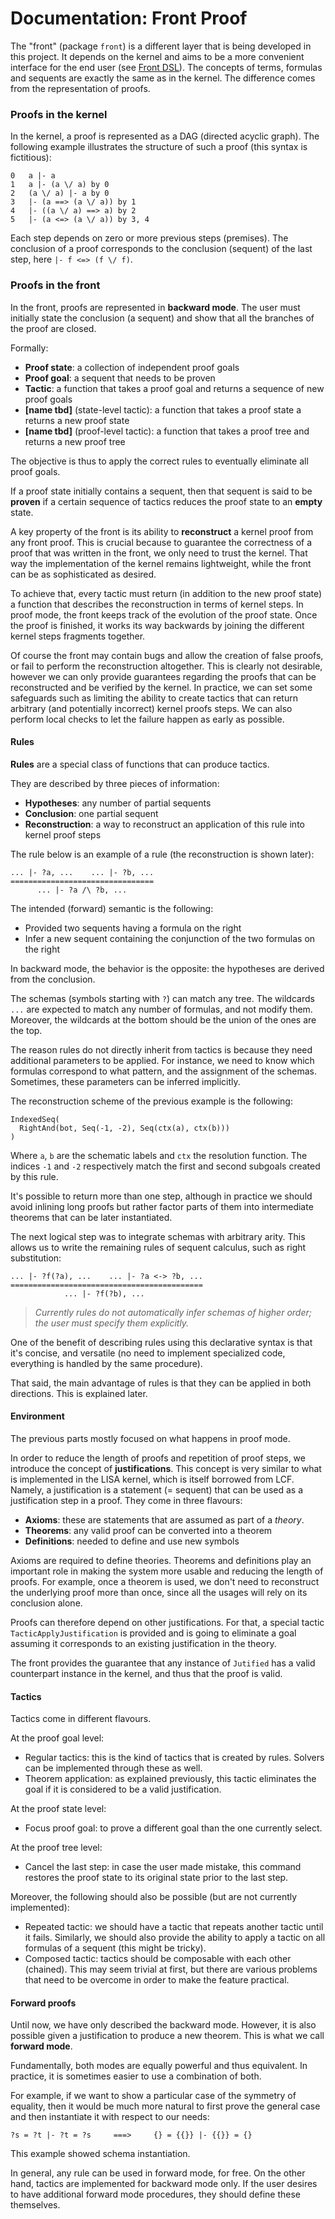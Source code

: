 Documentation: Front Proof
===

The "front" (package `front`) is a different layer that is being developed in this project.
It depends on the kernel and aims to be a more convenient interface for the end user (see [Front DSL](front-dsl.md)).
The concepts of terms, formulas and sequents are exactly the same as in the kernel.
The difference comes from the representation of proofs.

### Proofs in the kernel

In the kernel, a proof is represented as a DAG (directed acyclic graph).
The following example illustrates the structure of such a proof (this syntax is fictitious):
```
0   a |- a
1   a |- (a \/ a) by 0
2   (a \/ a) |- a by 0
3   |- (a ==> (a \/ a)) by 1
4   |- ((a \/ a) ==> a) by 2
5   |- (a <=> (a \/ a)) by 3, 4
```
Each step depends on zero or more previous steps (premises).
The conclusion of a proof corresponds to the conclusion (sequent) of the last step,
here `|- f <=> (f \/ f)`.

### Proofs in the front

In the front, proofs are represented in **backward mode**.
The user must initially state the conclusion (a sequent) and show that all the branches
of the proof are closed.

Formally:
* **Proof state**: a collection of independent proof goals
* **Proof goal**: a sequent that needs to be proven
* **Tactic**: a function that takes a proof goal and returns a sequence of new proof goals
* **[name tbd]** (state-level tactic): a function that takes a proof state a returns a new proof state
* **[name tbd]** (proof-level tactic): a function that takes a proof tree and returns a new proof tree

The objective is thus to apply the correct rules to eventually eliminate all proof goals.

If a proof state initially contains a sequent, then that sequent is said to be **proven**
if a certain sequence of tactics reduces the proof state to an **empty** state.

A key property of the front is its ability to **reconstruct** a kernel proof
from any front proof. This is crucial because to guarantee the correctness of a proof that
was written in the front, we only need to trust the kernel. That way the implementation of
the kernel remains lightweight, while the front can be as sophisticated as desired.

To achieve that, every tactic must return (in addition to the new proof state) a function
that describes the reconstruction in terms of kernel steps. In proof mode, the front keeps
track of the evolution of the proof state. Once the proof is finished, it works its way
backwards by joining the different kernel steps fragments together.

Of course the front may contain bugs and allow the creation of false proofs,
or fail to perform the reconstruction altogether. This is clearly not desirable, however we
can only provide guarantees regarding the proofs that can be reconstructed and be verified 
by the kernel.
In practice, we can set some safeguards such as limiting the ability to create tactics
that can return arbitrary (and potentially incorrect) kernel proofs steps. We can also
perform local checks to let the failure happen as early as possible.

#### Rules

**Rules** are a special class of functions that can produce tactics.

They are described by three pieces of information:
* **Hypotheses**: any number of partial sequents
* **Conclusion**: one partial sequent
* **Reconstruction**: a way to reconstruct an application of this rule into kernel proof steps

The rule below is an example of a rule (the reconstruction is shown later):
```
... |- ?a, ...    ... |- ?b, ...
================================
      ... |- ?a /\ ?b, ...
```

The intended (forward) semantic is the following:
* Provided two sequents having a formula on the right
* Infer a new sequent containing the conjunction of the two formulas on the right

In backward mode, the behavior is the opposite: the hypotheses are derived from
the conclusion.

The schemas (symbols starting with `?`) can match any tree.
The wildcards `...` are expected to match any number of formulas, and not modify them.
Moreover, the wildcards at the bottom should be the union of the ones are the top.

The reason rules do not directly inherit from tactics is because they need additional
parameters to be applied. For instance, we need to know which formulas correspond to
what pattern, and the assignment of the schemas. Sometimes, these parameters can be
inferred implicitly.

The reconstruction scheme of the previous example is the following:
```
IndexedSeq(
  RightAnd(bot, Seq(-1, -2), Seq(ctx(a), ctx(b)))
)
```
Where `a`, `b` are the schematic labels and `ctx` the resolution function.
The indices `-1` and `-2` respectively match the first and second subgoals created by this rule.

It's possible to return more than one step, although in practice we should
avoid inlining long proofs but rather factor parts of them into intermediate
theorems that can be later instantiated.

The next logical step was to integrate schemas with arbitrary arity.
This allows us to write the remaining rules of sequent calculus, such as right substitution:
```
... |- ?f(?a), ...    ... |- ?a <-> ?b, ...
===========================================
            ... |- ?f(?b), ...
```

> _Currently rules do not automatically infer schemas of higher order; the user must
> specify them explicitly._

One of the benefit of describing rules using this declarative syntax is that it's concise,
and versatile (no need to implement specialized code, everything is handled by the same procedure).

That said, the main advantage of rules is that they can be applied in both directions.
This is explained later.

#### Environment

The previous parts mostly focused on what happens in proof mode.

In order to reduce the length of proofs and repetition of proof steps, we introduce
the concept of **justifications**. This concept is very similar to what is implemented in
the LISA kernel, which is itself borrowed from LCF. Namely, a justification is a statement
(= sequent) that can be used as a justification step in a proof. They come in three flavours:
* **Axioms**: these are statements that are assumed as part of a _theory_.
* **Theorems**: any valid proof can be converted into a theorem
* **Definitions**: needed to define and use new symbols

Axioms are required to define theories. Theorems and definitions play an important role
in making the system more usable and reducing the length of proofs. For example, once a
theorem is used, we don't need to reconstruct the underlying proof more than once, since
all the usages will rely on its conclusion alone.

Proofs can therefore depend on other justifications. For that, a special tactic
`TacticApplyJustification` is provided and is going to eliminate a goal assuming it corresponds
to an existing justification in the theory.

The front provides the guarantee that any instance of `Jutified` has a valid counterpart
instance in the kernel, and thus that the proof is valid.

#### Tactics

Tactics come in different flavours.

At the proof goal level:
* Regular tactics: this is the kind of tactics that is created by rules. Solvers can
  be implemented through these as well.
* Theorem application: as explained previously, this tactic eliminates the goal
  if it is considered to be a valid justification.

At the proof state level:
* Focus proof goal: to prove a different goal than the one currently select.

At the proof tree level:
* Cancel the last step: in case the user made mistake, this command restores the proof state
  to its original state prior to the last step.


Moreover, the following should also be possible (but are not currently implemented):
* Repeated tactic: we should have a tactic that repeats another tactic until it fails.
  Similarly, we should also provide the ability to apply a tactic on all formulas of a sequent (this might be tricky).
* Composed tactic: tactics should be composable with each other (chained). This may seem trivial
  at first, but there are various problems that need to be overcome in order to make the feature
  practical.

#### Forward proofs

Until now, we have only described the backward mode.
However, it is also possible given a justification to produce a new theorem. This is what we call
**forward mode**.

Fundamentally, both modes are equally powerful and thus equivalent. In practice, it is sometimes
easier to use a combination of both.

For example, if we want to show a particular case of the symmetry of equality, then it
would be much more natural to first prove the general case and then instantiate it
with respect to our needs:
```
?s = ?t |- ?t = ?s     ===>     {} = {{}} |- {{}} = {}
```

This example showed schema instantiation.

In general, any rule can be used in forward mode, for free. On the other hand, tactics
are implemented for backward mode only. If the user desires to have additional forward
mode procedures, they should define these themselves.
